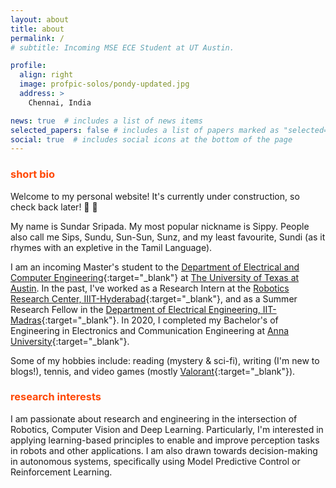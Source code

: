 ```yaml
---
layout: about
title: about
permalink: /
# subtitle: Incoming MSE ECE Student at UT Austin.

profile:
  align: right
  image: profpic-solos/pondy-updated.jpg
  address: >
    Chennai, India

news: true  # includes a list of news items
selected_papers: false # includes a list of papers marked as "selected={true}"
social: true  # includes social icons at the bottom of the page
---
```


### <span style="color:#ff4703">short bio</span>

Welcome to my personal website! It's currently under construction, so check back later! :hammer: :wrench:

My name is Sundar Sripada. My most popular nickname is Sippy. People also call me Sips, Sundu, Sun-Sun, Sunz, and my least favourite, Sundi (as it rhymes with an expletive in the Tamil Language). 

I am an incoming Master's student to the [Department of Electrical and Computer Engineering](https://www.ece.utexas.edu/){:target="_blank"} at [The University of Texas at Austin](https://www.utexas.edu/). In the past, I've worked as a Research Intern at the [Robotics Research Center, IIIT-Hyderabad](https://robotics.iiit.ac.in/){:target="_blank"}, and as a Summer Research Fellow in the [Department of Electrical Engineering, IIT-Madras](https://www.ee.iitm.ac.in/){:target="_blank"}. In 2020, I completed my Bachelor's of Engineering in Electronics and Communication Engineering at [Anna University](https://www.annauniv.edu/){:target="_blank"}. 

Some of my hobbies include: reading (mystery & sci-fi), writing (I'm new to blogs!), tennis, and video games (mostly [Valorant](https://playvalorant.com/en-us/){:target="_blank"}).

### <span style="color:#ff4703">research interests</span>

I am passionate about research and engineering in the intersection of Robotics, Computer Vision and Deep Learning. Particularly, I'm interested in applying learning-based principles to enable and improve perception tasks in robots and other applications. I am also drawn towards decision-making in autonomous systems, specifically using Model Predictive Control or Reinforcement Learning. 

<!-- Write your biography here. Tell the world about yourself. Link to your favorite [subreddit](http://reddit.com). You can put a picture in, too. The code is already in, just name your picture `prof_pic.jpg` and put it in the `img/` folder.

Put your address / P.O. box / other info right below your picture. You can also disable any these elements by editing `profile` property of the YAML header of your `_pages/about.md`. Edit `_bibliography/papers.bib` and Jekyll will render your [publications page](/al-folio/publications/) automatically.

Link to your social media connections, too. This theme is set up to use [Font Awesome icons](http://fortawesome.github.io/Font-Awesome/) and [Academicons](https://jpswalsh.github.io/academicons/), like the ones below. Add your Facebook, Twitter, LinkedIn, Google Scholar, or just disable all of them. -->
